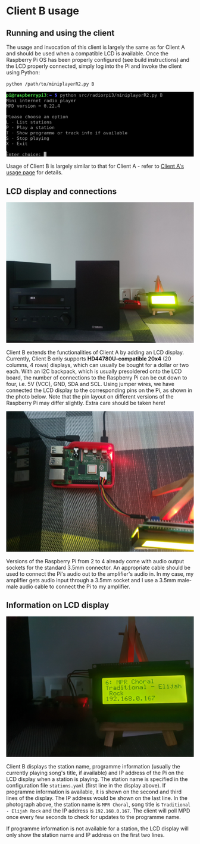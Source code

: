 # Client B usage

## Running and using the client

The usage and invocation of this client is largely the same as for Client A and should be used when a compatible LCD is available. Once the Raspberry Pi OS has been properly configured (see build instructions) and the LCD properly connected, simply log into the Pi and invoke the client using Python:


```
python /path/to/miniplayerR2.py B
```

![Running Client B](screenshot01_updated.png)

Usage of Client B is largely similar to that for Client A - refer to [Client A's usage page](usageclientA.md) for details.

## LCD display and connections

![Client B setup](clientBfull.jpg)

Client B extends the functionalities of Client A by adding an LCD display. Currently, Client B only supports **HD44780U-compatible 20x4** (20 columns, 4 rows) displays, which can usually be bought for a dollar or two each. With an I2C backpack, which is usually presoldered onto the LCD board, the number of connections to the Raspberry Pi can be cut down to four, i.e. 5V (VCC), GND, SDA and SCL. Using jumper wires, we have connected the LCD display to the corresponding pins on the Pi, as shown in the photo below. Note that the pin layout on different versions of the Raspberry Pi may differ slightly. Extra care should be taken here!

![Connections](rpiconnections.jpg)

Versions of the Raspberry Pi from 2 to 4 already come with audio output sockets for the standard 3.5mm connector. An appropriate cable should be used to connect the Pi's audio out to the amplifier's audio in. In my case, my amplifier gets audio input through a 3.5mm socket and I use a 3.5mm male-male audio cable to connect the Pi to my amplifier.

## Information on LCD display

![Information on LCD display](clientBlcd.jpg)

Client B displays the station name, programme information (usually the currently playing song's title, if available) and IP address of the Pi on the LCD display when a station is playing. The station name is specified in the configuration file `stations.yaml` (first line in the display above). If programme information is available, it is shown on the second and third lines of the display. The IP address would be shown on the last line. In the photograph above, the station name is `MPR Choral`, song title is `Traditional - Elijah Rock` and the IP address is `192.168.0.167`. The client will poll MPD once every few seconds to check for updates to the programme name.

If programme information is not available for a station, the LCD display will only show the station name and IP address on the first two lines.
